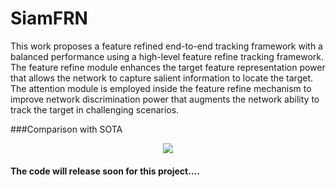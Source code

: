 # SiamFRN
This work proposes a feature refined end-to-end tracking framework with a balanced performance using a high-level feature refine tracking framework. The feature refine module enhances the target feature representation power that allows the network to capture salient information to locate the target. The attention module is employed inside the feature refine mechanism to improve network discrimination power that augments the network ability to track the target in challenging scenarios.

###Comparison with SOTA

<p align="center">
  <img src="bolt2-final.gif" />
</p>

#### The code will release soon for this project....
